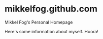 mikkelfog.github.com
====================

Mikkel Fog's Personal Homepage

Here's some information about myself. Hoora!
